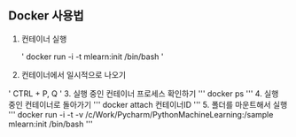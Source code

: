 ## Docker 사용법

1. 컨테이너 실행

    '
    docker run -i -t mlearn:init /bin/bash
    '
2. 컨테이너에서 일시적으로 나오기

'
CTRL + P, Q
'
3. 실행 중인 컨테이너 프로세스 확인하기
'''
docker ps
'''
4. 실행 중인 컨테이너로 돌아가기
'''
docker attach 컨테이너ID
'''
5. 폴더를 마운트해서 실행
'''
docker run -i -t -v /c/Work/Pycharm/PythonMachineLearning:/sample mlearn:init /bin/bash
'''
